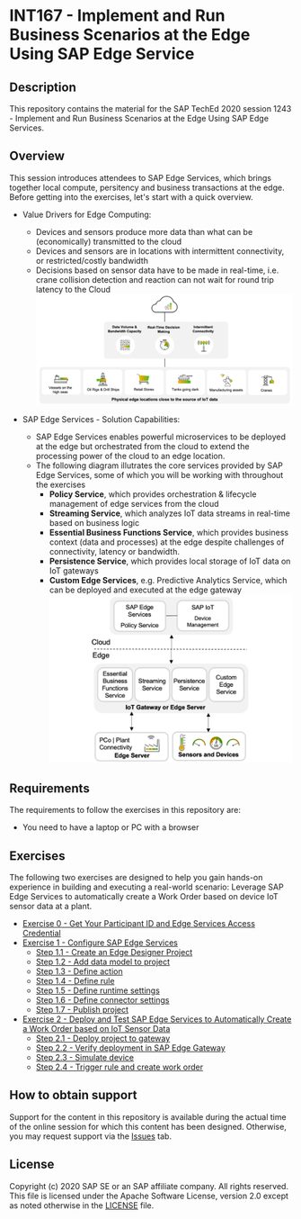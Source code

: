 # INT167 - Implement and Run Business Scenarios at the Edge Using SAP Edge Service

## Description

This repository contains the material for the SAP TechEd 2020 session 1243 - Implement and Run Business Scenarios at the Edge Using SAP Edge Services.  

## Overview

This session introduces attendees to SAP Edge Services, which brings together local compute, persitency and business transactions at the edge.  Before getting into the exercises, let's start with a quick overview.

- Value Drivers for Edge Computing: 
  - Devices and sensors produce more data than what can be (economically) transmitted to the cloud
  - Devices and sensors are in locations with intermittent connectivity, or restricted/costly bandwidth 
  - Decisions based on sensor data have to be made in real-time, i.e. crane collision detection and reaction can not wait for round trip latency to the Cloud
<br>![](/exercises/ex0/images/Overview_1.png)  
 
- SAP Edge Services - Solution Capabilities:
  - SAP Edge Services enables powerful microservices to be deployed at the edge but orchestrated from the cloud to extend the processing power of the cloud to an edge location.   
  - The following diagram illutrates the core services provided by SAP Edge Services, some of which you will be working with throughout the exercises
    - __Policy Service__, which provides orchestration & lifecycle management of edge services from the cloud
    - __Streaming Service__, which analyzes IoT data streams in real-time based on business logic
    - __Essential Business Functions Service__, which provides business context (data and processes) at the edge despite challenges of connectivity, latency or bandwidth.
    - __Persistence Service__, which provides local storage of IoT data on IoT gateways
    - __Custom Edge Services__, e.g. Predictive Analytics Service, which can be deployed and executed at the edge gateway
<br>![](/exercises/ex0/images/Overview_2.png)

## Requirements

The requirements to follow the exercises in this repository are:
- You need to have a laptop or PC with a browser

## Exercises

The following two exercises are designed to help you gain hands-on experience in building and executing a real-world scenario: Leverage SAP Edge Services to automatically create a Work Order based on device IoT sensor data at a plant.

- [Exercise 0 - Get Your Participant ID and Edge Services Access Credential](exercises/ex0/)
- [Exercise 1 - Configure SAP Edge Services](exercises/ex1/)
    - [Step 1.1 - Create an Edge Designer Project](exercises/ex1#step-11-create-an-edge-designer-project)
    - [Step 1.2 - Add data model to project](exercises/ex1#step-12-Add-data-model-to-project)
    - [Step 1.3 - Define action](exercises/ex1#step-13-Define-action)
    - [Step 1.4 - Define rule](exercises/ex1#step-14-Define-rule)
    - [Step 1.5 - Define runtime settings](exercises/ex1#step-15-Define-runtime-settings)
    - [Step 1.6 - Define connector settings](exercises/ex1#step-16-Define-connector-settings)
    - [Step 1.7 - Publish project](exercises/ex1#step-17-Publish-project)
- [Exercise 2 - Deploy and Test SAP Edge Services to Automatically Create a Work Order based on IoT Sensor Data](exercises/ex2/)
    - [Step 2.1 - Deploy project to gateway](exercises/ex2#step-21-Deploy-project-to-gateway)
    - [Step 2.2 - Verify deployment in SAP Edge Gateway](exercises/ex2#step-22-Verify-deployment-in-SAP-Edge-Gateway)
    - [Step 2.3 - Simulate device](exercises/ex2#step-23-Simulate-device)
    - [Step 2.4 - Trigger rule and create work order](exercises/ex2#step-24-Trigger-rule-and-create-work-order)
    
    
## How to obtain support

Support for the content in this repository is available during the actual time of the online session for which this content has been designed. Otherwise, you may request support via the [Issues](../../issues) tab.

## License
Copyright (c) 2020 SAP SE or an SAP affiliate company. All rights reserved. This file is licensed under the Apache Software License, version 2.0 except as noted otherwise in the [LICENSE](LICENSES/Apache-2.0.txt) file.
